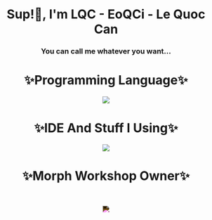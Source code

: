 <h1 align="center">Sup!👋, I'm LQC - EoQCi - Le Quoc Can</h1>
<h3 align="center">You can call me whatever you want...</h3>


<h1 align="center">✨Programming Language✨</h1>

<p align="center">
  <a href="https://skillicons.dev">
      <img src="https://skillicons.dev/icons?i=cs,go,js,ts,lua" />
  </a>
</p>

<h1 align="center">✨IDE And Stuff I Using✨</h1>

<p align="center">
  <a href="https://skillicons.dev">
      <img src="https://skillicons.dev/icons?i=vscode,neovim,mongodb,postgres,redis,aws,cloudflare,vercel,docker" />
  </a>
</p>

<h1 align="center">✨Morph Workshop Owner✨</h1>
<br>
<p background-color="white" align="center">
  <img style="filter: invert(100%) brightness(200%)" src="https://morphworkshop.com/morphworkshop-logo.svg"/>
</p>
